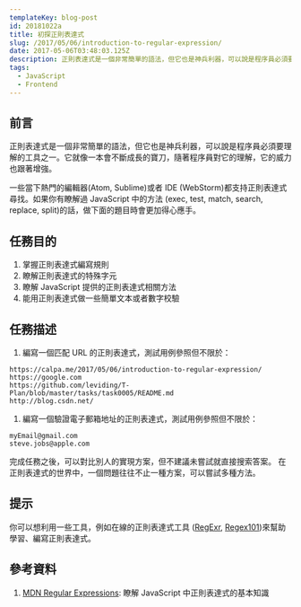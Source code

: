 ```yaml
---
templateKey: blog-post
id: 20181022a
title: 初探正則表達式
slug: /2017/05/06/introduction-to-regular-expression/
date: 2017-05-06T03:48:03.125Z
description: 正則表達式是一個非常簡單的語法，但它也是神兵利器，可以說是程序員必須要理解的工具之一。它就像一本會不斷成長的寶刀，隨著程序員對它的理解，它的威力也跟著增強。
tags:
  - JavaScript
  - Frontend
---
```


## 前言

正則表達式是一個非常簡單的語法，但它也是神兵利器，可以說是程序員必須要理解的工具之一。它就像一本會不斷成長的寶刀，隨著程序員對它的理解，它的威力也跟著增強。

一些當下熱門的編輯器(Atom, Sublime)或者 IDE (WebStorm)都支持正則表達式尋找。如果你有瞭解過 JavaScript 中的方法 (exec, test, match, search, replace, split)的話，做下面的題目時會更加得心應手。

## 任務目的

1. 掌握正則表達式編寫規則
1. 瞭解正則表達式的特殊字元
1. 瞭解 JavaScript 提供的正則表達式相關方法
1. 能用正則表達式做一些簡單文本或者數字校驗

## 任務描述

1. 編寫一個匹配 URL 的正則表達式，測試用例參照但不限於：

```
https://calpa.me/2017/05/06/introduction-to-regular-expression/
https://google.com
https://github.com/leviding/T-Plan/blob/master/tasks/task0005/README.md
http://blog.csdn.net/
```

1. 編寫一個驗證電子郵箱地址的正則表達式，測試用例參照但不限於：

```
myEmail@gmail.com
steve.jobs@apple.com
```

完成任務之後，可以對比別人的實現方案，但不建議未嘗試就直接搜索答案。
在正則表達式的世界中，一個問題往往不止一種方案，可以嘗試多種方法。

## 提示

你可以想利用一些工具，例如在線的正則表達式工具 ([RegExr](http://regexr.com/), [Regex101](https://regex101.com/))來幫助學習、編寫正則表達式。

## 參考資料

1. [MDN Regular Expressions](https://developer.mozilla.org/zh-CN/docs/Web/JavaScript/Guide/Regular_Expressions): 瞭解 JavaScript 中正則表達式的基本知識
